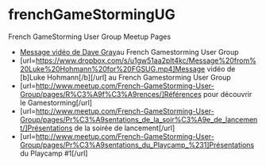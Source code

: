 # frenchGameStormingUG
French GameStorming User Group Meetup Pages
- [Message vidéo de Dave Gray](https://www.dropbox.com/s/h22xgziswdg8cs7/Gamestorming_France_Message_From_Dave_Gray.mp4)au French Gamestorming User Group
- [url=https://www.dropbox.com/s/u1gw51aa2plt4kc/Message%20from%20Luke%20Hohmann%20for%20FGSUG.mp4]Message vidéo de [b]Luke Hohmann[/b][/url] au French Gamestorming User Group
- [url=http://www.meetup.com/French-GameStorming-User-Group/pages/R%C3%A9f%C3%A9rences/]Références pour découvrir le Gamestorming[/url]
- [url=http://www.meetup.com/French-GameStorming-User-Group/pages/Pr%C3%A9sentations_de_la_soir%C3%A9e_de_lancement/]Présentations de la soirée de lancement[/url]
- [url=http://www.meetup.com/French-GameStorming-User-Group/pages/Pr%C3%A9sentations_du_Playcamp_%231]Présentations du Playcamp #1[/url]

